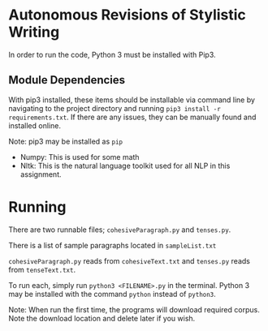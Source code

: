 # Autonomous Revisions of Stylistic Writing

In order to run the code, Python 3 must be installed with Pip3. 

## Module Dependencies

With pip3 installed, these items should be installable via command line by navigating to the project directory and running `pip3 install -r requirements.txt`. If there are any issues, they can be manually found and installed online.

Note: pip3 may be installed as `pip`

* Numpy: This is used for some math
* Nltk: This is the natural language toolkit used for all NLP in this assignment.

# Running

There are two runnable files; `cohesiveParagraph.py` and `tenses.py`.

There is a list of sample paragraphs located in `sampleList.txt`

`cohesiveParagraph.py` reads from `cohesiveText.txt` and `tenses.py` reads from `tenseText.txt`.

To run each, simply run `python3 <FILENAME>.py` in the terminal. Python 3 may be installed with the command `python` instead of `python3`. 

Note: When run the first time, the programs will download required corpus. Note the download location and delete later if you wish.
